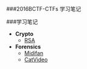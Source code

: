 ###2016BCTF-CTFs 学习笔记

###学习笔记

+ __Crypto__
	+ [RSA](https://github.com/CTF-Thanos/ctf-record/blob/master/2016BCTF/Crypto/RSA.md)
+ __Forensics__
	+ [Midifan](https://github.com/CTF-Thanos/ctf-record/tree/master/2016BCTF/Forensics/Midifan)
	+ [CatVideo](https://github.com/CTF-Thanos/ctf-record/tree/master/2016BCTF/Forensics/CatVideo)

